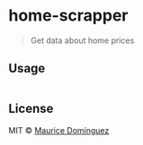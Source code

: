 # home-scrapper 

> Get data about home prices

## Usage

```js

```
## License

MIT © [Maurice Domínguez]()